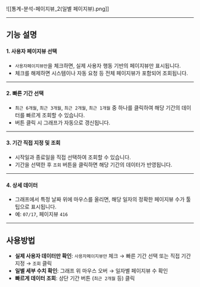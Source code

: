 
![[통계-분석-페이지뷰_2(일별 페이지뷰).png]]

---

## 기능 설명

#### 1. 사용자 페이지뷰 선택
- `사용자페이지뷰만`을 체크하면, 실제 사용자 행동 기반의 페이지뷰만 표시됩니다.
- 체크를 해제하면 시스템이나 자동 요청 등 전체 페이지뷰가 포함되어 조회됩니다.

---

#### 2. 빠른 기간 선택
- `최근 6개월`, `최근 3개월`, `최근 2개월`, `최근 1개월` 중 하나를 클릭하여 해당 기간의 데이터를 빠르게 조회할 수 있습니다.
- 버튼 클릭 시 그래프가 자동으로 갱신됩니다.

---

#### 3. 기간 직접 지정 및 조회
- 시작일과 종료일을 직접 선택하여 조회할 수 있습니다.
- 기간을 선택한 후 `조회` 버튼을 클릭하면 해당 기간의 데이터가 반영됩니다.

---

#### 4. 상세 데이터
- 그래프에서 특정 날짜 위에 마우스를 올리면, 해당 일자의 정확한 페이지뷰 수가 툴팁으로 표시됩니다.
- 예: `07/17`, 페이지뷰 `416`

---

## 사용방법
- **실제 사용자 데이터만 확인**: `사용자페이지뷰만` 체크 → 빠른 기간 선택 또는 직접 기간 지정 → `조회` 클릭
- **일별 세부 수치 확인**: 그래프 위 마우스 오버 → 일자별 페이지뷰 수 확인
- **빠르게 데이터 조회**: 상단 기간 버튼 (`최근 2개월` 등) 클릭